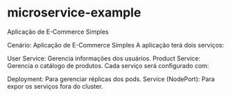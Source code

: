 # microservice-example
Aplicação de E-Commerce Simples

Cenário: Aplicação de E-Commerce Simples
A aplicação terá dois serviços:

User Service: Gerencia informações dos usuários.
Product Service: Gerencia o catálogo de produtos.
Cada serviço será configurado com:

Deployment: Para gerenciar réplicas dos pods.
Service (NodePort): Para expor os serviços fora do cluster.